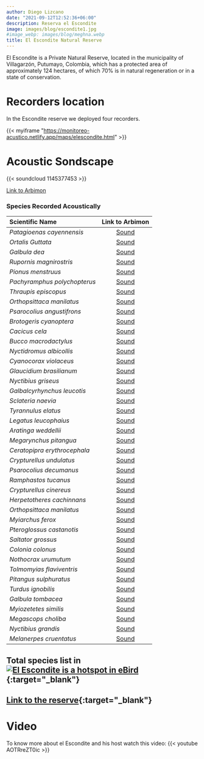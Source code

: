 ```yaml
---
author: Diego Lizcano
date: "2021-09-12T12:52:36+06:00"
description: Reserva el Escondite
image: images/blog/escondite1.jpg
#image_webp: images/blog/meghna.webp
title: El Escondite Natural Reserve
---
```


El Escondite is a Private Natural Reserve, located in the municipality of Villagarzón, Putumayo, Colombia, which has a protected area of approximately 124 hectares, of which 70% is in natural regeneration or in a state of conservation.

# Recorders location

In the Escondite reserve we deployed four recorders.

{{< myiframe "https://monitoreo-acustico.netlify.app/maps/elescondite.html" >}}


# Acoustic Sondscape

{{< soundcloud 1145377453 >}}

[Link to Arbimon](https://arbimon.rfcx.org/project/destinos-awake/visualizer/rec/45959386)

### Species Recorded Acoustically


|__Scientific Name__| Link to Arbimon|
| :---        |     :----:   |
|_Patagioenas cayennensis_|[Sound](https://arbimon.rfcx.org/project/destinos-awake/visualizer/rec/45937718?gain=30)|
|_Ortalis Guttata_|[Sound](https://arbimon.rfcx.org/project/destinos-awake/visualizer/rec/45937733?gain=30)|
|_Galbula dea_|	[Sound](	https://arbimon.rfcx.org/project/destinos-awake/visualizer/rec/45937743?gain=30	)|
|_Rupornis magnirostris_|	[Sound](	https://arbimon.rfcx.org/project/destinos-awake/visualizer/rec/45937754?gain=30	)|
|_Pionus menstruus_|	[Sound](	https://arbimon.rfcx.org/project/destinos-awake/visualizer/rec/45937763?gain=30	)|
|_Pachyramphus polychopterus_|	[Sound](	https://arbimon.rfcx.org/project/destinos-awake/visualizer/rec/45937774?gain=30	)|
|_Thraupis episcopus_|	[Sound](	https://arbimon.rfcx.org/project/destinos-awake/visualizer/rec/45937774?gain=30	)|
|_Orthopsittaca manilatus_|	[Sound](	https://arbimon.rfcx.org/project/destinos-awake/visualizer/rec/45937850?gain=30	)|
|_Psarocolius angustifrons_|	[Sound](	https://arbimon.rfcx.org/project/destinos-awake/visualizer/rec/45937860?gain=30	)|
|_Brotogeris cyanoptera_|	[Sound](	https://arbimon.rfcx.org/project/destinos-awake/visualizer/rec/45938038?gain=30	)|
|_Cacicus cela_|	[Sound](	https://arbimon.rfcx.org/project/destinos-awake/visualizer/rec/45938112?gain=30	)|
|_Bucco macrodactylus_|	[Sound](	https://arbimon.rfcx.org/project/destinos-awake/visualizer/rec/45938314?gain=25	)|
|_Nyctidromus albicollis_|	[Sound](	https://arbimon.rfcx.org/project/destinos-awake/visualizer/rec/45933808	)|
|_Cyanocorax violaceus_|	[Sound](	https://arbimon.rfcx.org/project/destinos-awake/visualizer/rec/45934611	)|
|_Glaucidium brasilianum_|	[Sound](	https://arbimon.rfcx.org/project/destinos-awake/visualizer/rec/45935767/?gain=25	)|
|_Nyctibius griseus_|	[Sound](	https://arbimon.rfcx.org/project/destinos-awake/visualizer/rec/46000478	)|
|_Galbalcyrhynchus leucotis_|	[Sound](	https://arbimon.rfcx.org/project/destinos-awake/visualizer/rec/46002259?gain=25	)|
|_Sclateria naevia_|	[Sound](	https://arbimon.rfcx.org/project/destinos-awake/visualizer/rec/46002263?gain=25	)|
|_Tyrannulus elatus_|	[Sound](	https://arbimon.rfcx.org/project/destinos-awake/visualizer/rec/46002663?gain=30	)|
|_Legatus leucophaius_|	[Sound](	https://arbimon.rfcx.org/project/destinos-awake/visualizer/rec/45728147?gain=25	)|
|_Aratinga weddellii_|	[Sound](	https://arbimon.rfcx.org/project/destinos-awake/visualizer/rec/45728427?gain=20	)|
|_Megarynchus pitangua_|	[Sound](	https://arbimon.rfcx.org/project/destinos-awake/visualizer/rec/45728813?gain=20	)|
|_Ceratopipra erythrocephala_|	[Sound](	https://arbimon.rfcx.org/project/destinos-awake/visualizer/rec/45729115?gain=20	)|
|_Crypturellus undulatus_|	[Sound](	https://arbimon.rfcx.org/project/destinos-awake/visualizer/rec/45729425?gain=20	)|
|_Psarocolius decumanus_|	[Sound](	https://arbimon.rfcx.org/project/destinos-awake/visualizer/rec/45729495?gain=20	)|
|_Ramphastos tucanus_|	[Sound](	https://arbimon.rfcx.org/project/destinos-awake/visualizer/rec/45729891?gain=20	)|
|_Crypturellus cinereus_|	[Sound](	https://arbimon.rfcx.org/project/destinos-awake/visualizer/rec/45730024?gain=20	)|
|_Herpetotheres cachinnans_|	[Sound](	https://arbimon.rfcx.org/project/destinos-awake/visualizer/rec/45731805?gain=20	)|
|_Orthopsittaca manilatus_|	[Sound](	https://arbimon.rfcx.org/project/destinos-awake/visualizer/rec/45731951?gain=20	)|
|_Myiarchus ferox_|	[Sound](	https://arbimon.rfcx.org/project/destinos-awake/visualizer/rec/45732337?gain=20	)|
|_Pteroglossus castanotis_|	[Sound](	https://arbimon.rfcx.org/project/destinos-awake/visualizer/rec/45420971?gain=25	)|
|_Saltator grossus_|	[Sound](	https://arbimon.rfcx.org/project/destinos-awake/visualizer/rec/45426354?gain=20	)|
|_Colonia colonus_|	[Sound](	https://arbimon.rfcx.org/project/destinos-awake/visualizer/rec/45698509?gain=20	)|
|_Nothocrax urumutum_|	[Sound](	https://arbimon.rfcx.org/project/destinos-awake/visualizer/rec/45699101/?gain=30	)|
|_Tolmomyias flaviventris_|	[Sound](	https://arbimon.rfcx.org/project/destinos-awake/visualizer/rec/43754078?gain=25	)|
|_Pitangus sulphuratus_|	[Sound](	https://arbimon.rfcx.org/project/destinos-awake/visualizer/rec/43753847?gain=25	)|
|_Turdus ignobilis_|	[Sound](	https://arbimon.rfcx.org/project/destinos-awake/visualizer/rec/43753829?gain=25	)|
|_Galbula tombacea_|	[Sound](	https://arbimon.rfcx.org/project/destinos-awake/visualizer/rec/43755247?gain=20	)|
|_Myiozetetes similis_|	[Sound](	https://arbimon.rfcx.org/project/destinos-awake/visualizer/rec/43755930?gain=20	)|
|_Megascops choliba_|	[Sound](	https://arbimon.rfcx.org/project/destinos-awake/visualizer/rec/43824961?gain=25	)|
|_Nyctibius grandis_|	[Sound](	https://arbimon.rfcx.org/project/destinos-awake/visualizer/rec/43622396?gain=25	)|
|_Melanerpes cruentatus_|	[Sound](	https://arbimon.rfcx.org/project/destinos-awake/visualizer/rec/43824758?gain=25	)|


## Total species list in[![El Escondite is a hotspot in eBird](/images/blog/Logo_ebird.png "El Escondite eBird hotspot")](https://ebird.org/hotspot/L6464472){:target="_blank"}



## [Link to the reserve](https://www.elescondite.org){:target="_blank"}



# Video

To know more about el Escondite and his host watch this video: {{< youtube AOTRreZT0ic >}} 


